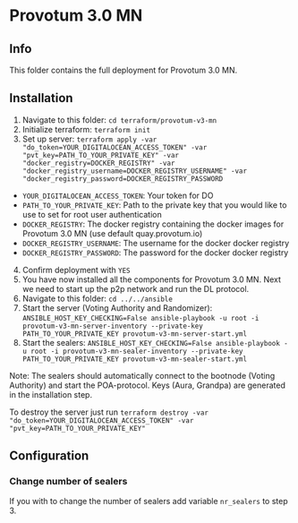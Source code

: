 # Provotum 3.0 MN

## Info

This folder contains the full deployment for Provotum 3.0 MN.

## Installation

1. Navigate to this folder: `cd terraform/provotum-v3-mn`
2. Initialize terraform: `terraform init`
3. Set up server: `terraform apply -var "do_token=YOUR_DIGITALOCEAN_ACCESS_TOKEN" -var "pvt_key=PATH_TO_YOUR_PRIVATE_KEY" -var "docker_registry=DOCKER_REGISTRY" -var "docker_registry_username=DOCKER_REGISTRY_USERNAME" -var "docker_registry_password=DOCKER_REGISTRY_PASSWORD`
  - `YOUR_DIGITALOCEAN_ACCESS_TOKEN`: Your token for DO
  - `PATH_TO_YOUR_PRIVATE_KEY`: Path to the private key that you would like to use to set for root user authentication
  - `DOCKER_REGISTRY`: The docker registry containing the docker images for Provotum 3.0 MN (use default quay.provotum.io)
  - `DOCKER_REGISTRY_USERNAME`: The username for the docker docker registry
  - `DOCKER_REGISTRY_PASSWORD`: The password for the docker docker registry
4. Confirm deployment with `YES`
5. You have now installed all the components for Provotum 3.0 MN. Next we need to start up the p2p network and run the DL protocol.
6. Navigate to this folder: `cd ../../ansible`
7. Start the server (Voting Authority and Randomizer): `ANSIBLE_HOST_KEY_CHECKING=False ansible-playbook -u root -i provotum-v3-mn-server-inventory --private-key PATH_TO_YOUR_PRIVATE_KEY provotum-v3-mn-server-start.yml`
8. Start the sealers: `ANSIBLE_HOST_KEY_CHECKING=False ansible-playbook -u root -i provotum-v3-mn-sealer-inventory --private-key PATH_TO_YOUR_PRIVATE_KEY provotum-v3-mn-sealer-start.yml`

Note: The sealers should automatically connect to the bootnode (Voting Authority) and start the POA-protocol. Keys (Aura, Grandpa) are generated in the installation step.

To destroy the server just run `terraform destroy -var "do_token=YOUR_DIGITALOCEAN_ACCESS_TOKEN" -var "pvt_key=PATH_TO_YOUR_PRIVATE_KEY"`

## Configuration

### Change number of sealers

If you with to change the number of sealers add variable `nr_sealers` to step 3.
